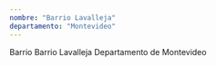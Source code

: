 ```yaml
---
nombre: "Barrio Lavalleja"
departamento: "Montevideo"
---
```


Barrio Barrio Lavalleja
Departamento de Montevideo
